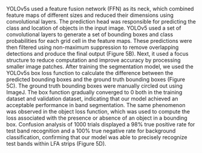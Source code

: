 
  YOLOv5s used a feature fusion network (FFN) as its neck, which combined feature maps of different sizes and reduced their dimensions using convolutional layers. The prediction head was responsible for predicting the class and location of objects in the input image. YOLOv5 used a set of convolutional layers to generate a set of bounding boxes and class probabilities for each grid cell in the feature maps. These predictions were then filtered using non-maximum suppression to remove overlapping detections and produce the final output (Figure 5B). Next, it used a focus structure to reduce computation and improve accuracy by processing smaller image patches. 
  After training the segmentation model, we used the YOLOv5s box loss function to calculate the difference between the predicted bounding boxes and the ground truth bounding boxes (Figure 5C). The ground truth bounding boxes were manually circled out using ImageJ. The box function gradually converged to 0 both in the training dataset and validation dataset, indicating that our model achieved an acceptable performance in band segmentation. The same phenomenon was observed in the object loss function, which was used to compute the loss associated with the presence or absence of an object in a bounding box. Confusion analysis of 1000 trials displayed a 98% true positive rate for test band recognition and a 100% true negative rate for background classification, confirming that our model was able to precisely recognize test bands within LFA strips (Figure 5D).
